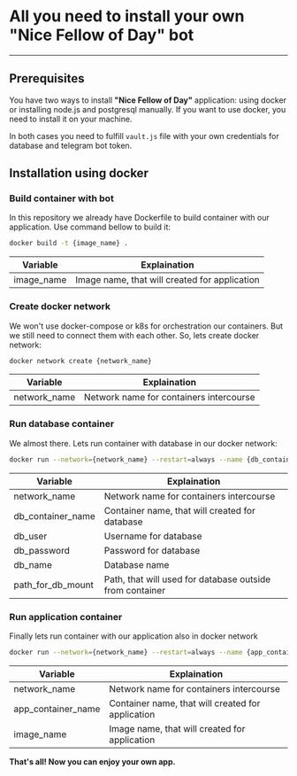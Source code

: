 # All you need to install your own "Nice Fellow of Day" bot
---

## Prerequisites
You have two ways to install **"Nice Fellow of Day"** application: using docker or installing node.js and postgresql manually. If you want to use docker, you need to install it on your machine.

In both cases you need to fulfill `vault.js` file with your own credentials for database and telegram bot token.

## Installation using docker

### Build container with bot
In this repository we already have Dockerfile to build container with our application. Use command bellow to build it:
```sh
docker build -t {image_name} .
```
| Variable   | Explaination                                  |
| ------     | ------                                        |
| image_name | Image name, that will created for application |


### Create docker network
We won't use docker-compose or k8s for orchestration our containers. But we still need to connect them with each other. So, lets create docker network:
```sh
docker network create {network_name}
```
| Variable     | Explaination                            |
| ------       | ------                                  |
| network_name | Network name for containers intercourse |


### Run database container
We almost there. Lets run container with database in our docker network:
```sh
docker run --network={network_name} --restart=always --name {db_container_name} -e POSTGRES_USER={db_user} -e POSTGRES_PASSWORD={db_password} -e POSTGRES_DB={db_name} -d -v $HOME/{path_for_db_mount}:/var/lib/postgresql/data postgres:13.3
```
| Variable          | Explaination                                             |
| ------            | ------                                                   |
| network_name      | Network name for containers intercourse                  |
| db_container_name | Container name, that will created for database           |
| db_user           | Username for database                                    |
| db_password       | Password for database                                    |
| db_name           | Database name                                            |
| path_for_db_mount | Path, that will used for database outside from container |


### Run application container
Finally lets run container with our application also in docker network
```sh
docker run --network={network_name} --restart=always --name {app_container_name} -d {image_name}
```
| Variable           | Explaination                                      |
| ------             | ------                                            |
| network_name       | Network name for containers intercourse           |
| app_container_name | Container name, that will created for application |
| image_name         | Image name, that will created for application     |


**That's all! Now you can enjoy your own app.**
